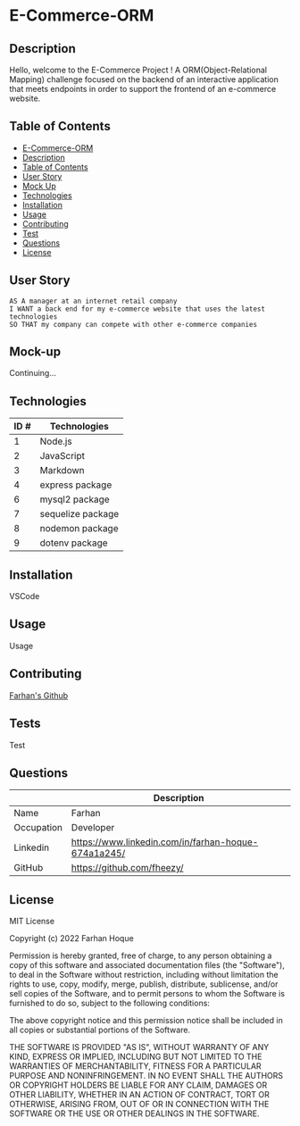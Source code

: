 # E-Commerce-ORM

## Description 

Hello, welcome to the E-Commerce Project ! 
A ORM(Object-Relational Mapping) challenge focused on the backend of an interactive application that meets endpoints 
in order to support the frontend of an e-commerce website. 

## Table of Contents

- [E-Commerce-ORM](#e-commerce-orm)
- [Description](#description)
- [Table of Contents](#table-of-contents)
- [User Story](#user-story)
- [Mock Up](#mock-up)
- [Technologies](#technologies)
- [Installation](#installation)
- [Usage](#usage)
- [Contributing](#contributing)
- [Test](#tests)
- [Questions](#questions)
- [License](#license)

## User Story

~~~
AS A manager at an internet retail company
I WANT a back end for my e-commerce website that uses the latest technologies
SO THAT my company can compete with other e-commerce companies
~~~

## Mock-up

Continuing...

## Technologies 

| ID # | Technologies |
| --- |  --- |
| 1 | Node.js | 
| 2 | JavaScript |
| 3 | Markdown | 
| 4 | express package |
| 6 | mysql2 package |
| 7 | sequelize package |
| 8 | nodemon package  |   
| 9 | dotenv package |

## Installation 

VSCode

## Usage 

Usage 

## Contributing 

[Farhan's Github](https://github.com/fheezy)

## Tests

Test

## Questions 

| | Description |
| --- | --- |
| Name | Farhan |
| Occupation | Developer |
| Linkedin | <https://www.linkedin.com/in/farhan-hoque-674a1a245/> |
| GitHub | <https://github.com/fheezy/> |

## License 
MIT License

Copyright (c) 2022 Farhan Hoque

Permission is hereby granted, free of charge, to any person obtaining a copy
of this software and associated documentation files (the "Software"), to deal
in the Software without restriction, including without limitation the rights
to use, copy, modify, merge, publish, distribute, sublicense, and/or sell
copies of the Software, and to permit persons to whom the Software is
furnished to do so, subject to the following conditions:

The above copyright notice and this permission notice shall be included in all
copies or substantial portions of the Software.

THE SOFTWARE IS PROVIDED "AS IS", WITHOUT WARRANTY OF ANY KIND, EXPRESS OR
IMPLIED, INCLUDING BUT NOT LIMITED TO THE WARRANTIES OF MERCHANTABILITY,
FITNESS FOR A PARTICULAR PURPOSE AND NONINFRINGEMENT. IN NO EVENT SHALL THE
AUTHORS OR COPYRIGHT HOLDERS BE LIABLE FOR ANY CLAIM, DAMAGES OR OTHER
LIABILITY, WHETHER IN AN ACTION OF CONTRACT, TORT OR OTHERWISE, ARISING FROM,
OUT OF OR IN CONNECTION WITH THE SOFTWARE OR THE USE OR OTHER DEALINGS IN THE
SOFTWARE.
